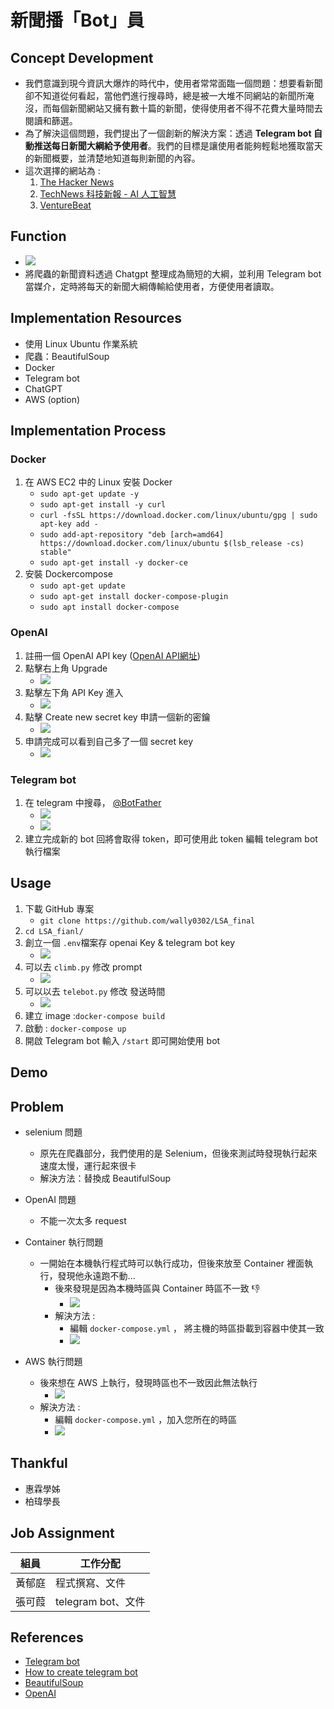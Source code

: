 # 新聞播「Bot」員

## Concept Development
- 我們意識到現今資訊大爆炸的時代中，使用者常常面臨一個問題：想要看新聞卻不知道從何看起，當他們進行搜尋時，總是被一大堆不同網站的新聞所淹沒，而每個新聞網站又擁有數十篇的新聞，使得使用者不得不花費大量時間去閱讀和篩選。
- 為了解決這個問題，我們提出了一個創新的解決方案：透過 **Telegram bot 自動推送每日新聞大綱給予使用者**。我們的目標是讓使用者能夠輕鬆地獲取當天的新聞概要，並清楚地知道每則新聞的內容。
- 這次選擇的網站為 : 
    1. [The Hacker News](https://thehackernews.com/)
    2. [TechNews 科技新報 - AI 人工智慧](https://technews.tw/category/ai/)
    3. [VentureBeat](https://venturebeat.com/)
## Function
- ![](https://hackmd.io/_uploads/rJTPu3Mvn.png)
- 將爬蟲的新聞資料透過 Chatgpt 整理成為簡短的大綱，並利用 Telegram bot 當媒介，定時將每天的新聞大綱傳輸給使用者，方便使用者讀取。
## Implementation Resources
- 使用 Linux Ubuntu 作業系統
- 爬蟲：BeautifulSoup
- Docker
- Telegram bot
- ChatGPT
- AWS (option)
## Implementation Process
### Docker
1. 在 AWS EC2 中的 Linux 安裝 Docker
    - `sudo apt-get update -y`
    - `sudo apt-get install -y curl`
    - `curl -fsSL https://download.docker.com/linux/ubuntu/gpg | sudo apt-key add -`
    - `sudo add-apt-repository "deb [arch=amd64] https://download.docker.com/linux/ubuntu $(lsb_release -cs) stable"`
    - `sudo apt-get install -y docker-ce`
3. 安裝 Dockercompose
    - `sudo apt-get update`
    - `sudo apt-get install docker-compose-plugin`
    - `sudo apt install docker-compose`
### OpenAI
1. 註冊一個 OpenAI API key ([OpenAI API網址](https://platform.openai.com/signup))
2. 點擊右上角 Upgrade
    - ![](https://hackmd.io/_uploads/H16MG7Jw2.png)
3. 點擊左下角 API Key 進入
    - ![](https://hackmd.io/_uploads/S1A4fX1Dn.png)
4. 點擊 Create new secret key 申請一個新的密鑰
    - ![](https://hackmd.io/_uploads/BJGcf7kw2.png)
5. 申請完成可以看到自己多了一個 secret key
    - ![](https://hackmd.io/_uploads/SJ7Hm7kD2.png)
### Telegram bot
1. 在 telegram 中搜尋， [@BotFather](https://t.me/BotFather)
    - ![](https://hackmd.io/_uploads/BJ10vsMP2.png) 
    - ![](https://hackmd.io/_uploads/SJVOFiMD2.png)
5. 建立完成新的 bot 回將會取得 token，即可使用此 token 編輯 telegram bot 執行檔案
## Usage
1. 下載 GitHub 專案
    - `git clone https://github.com/wally0302/LSA_final`
2. `cd LSA_fianl/`
3. 創立一個 `.env`檔案存 openai Key & telegram bot key
    - ![](https://hackmd.io/_uploads/SkT34oMw3.png)
4. 可以去 `climb.py` 修改 prompt
    - ![](https://hackmd.io/_uploads/ByBnriGP2.png)
5. 可以以去 `telebot.py` 修改 發送時間
    - ![](https://hackmd.io/_uploads/BkmBZ2Gvn.png) 
6. 建立 image :`docker-compose build`
7. 啟動 : `docker-compose up`
8. 開啟 Telegram bot 輸入 `/start` 即可開始使用 bot
## Demo

## Problem
- selenium 問題
    - 原先在爬蟲部分，我們使用的是 Selenium，但後來測試時發現執行起來速度太慢，運行起來很卡
    - 解決方法：替換成 BeautifulSoup
- OpenAI 問題
    - 不能一次太多 request 

- Container 執行問題
    - 一開始在本機執行程式時可以執行成功，但後來放至 Container 裡面執行，發現他永遠跑不動...
        - 後來發現是因為本機時區與 Container 時區不一致 :-1: 
            - ![](https://hackmd.io/_uploads/HyqGBMMv2.png)
        - 解決方法 : 
            - 編輯 `docker-compose.yml` ， 將主機的時區掛載到容器中使其一致
            - ![](https://hackmd.io/_uploads/HyXmwGMD2.png) 
- AWS 執行問題
    - 後來想在 AWS 上執行，發現時區也不一致因此無法執行
        - ![](https://hackmd.io/_uploads/H1NQAffv2.png)
    - 解決方法 : 
        - 編輯 `docker-compose.yml` ，加入您所在的時區
        - ![](https://hackmd.io/_uploads/H19VCzfvh.png)
 
## Thankful
- 惠霖學姊
- 柏瑋學長
## Job Assignment
| 組員| 工作分配|
| -------- | -------- |
| 黃郁庭    | 程式撰寫、文件     | 
| 張可葭    | telegram bot、文件     | 

## References
- [Telegram bot](https://oscarada87.github.io/2019/05/25/%E7%94%A8-Python-%E6%89%93%E9%80%A0%E8%87%AA%E5%B7%B1%E7%9A%84-Telegram-Bot/)
- [How to create telegram bot](https://www.toptal.com/python/telegram-bot-tutorial-python)
- [BeautifulSoup](https://www.learncodewithmike.com/2020/02/python-beautifulsoup-web-scraper.html)
- [OpenAI](https://levelup.gitconnected.com/how-to-get-started-with-openai-in-python-758d3db5f25b)
